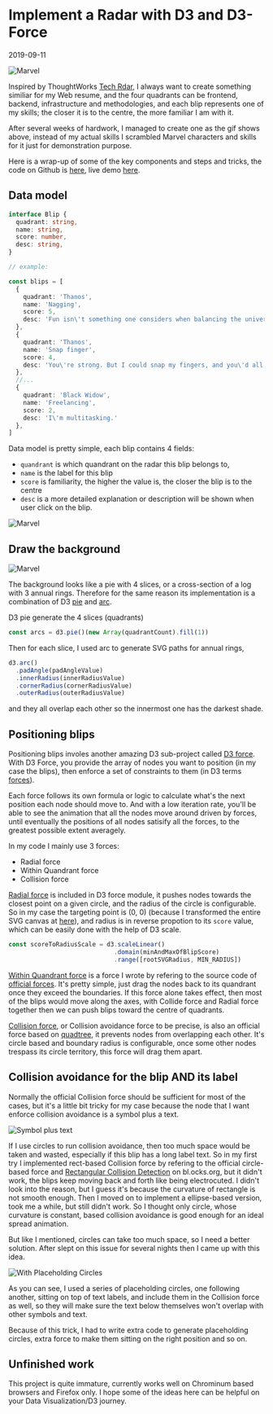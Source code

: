 # Implement a Radar with D3 and D3-Force
2019-09-11

![Marvel](/images/marvel-radar.gif)

Inspired by ThoughtWorks [Tech Rdar](https://www.thoughtworks.com/radar),
I always want to create something similiar for my Web resume,
and the four quadrants can be frontend, backend, infrastructure and methodologies,
and each blip represents one of my skills;
the closer it is to the centre, the more familiar I am with it.

After several weeks of hardwork, I managed to create one as the gif shows above,
instead of my actual skills I scrambled Marvel characters and skills for it
just for demonstration purpose.

Here is a wrap-up of some of the key components and steps and tricks,
the code on Github is [here](https://github.com/lxdcn/react-d3-radar-demo),
live demo [here](https://radar-demo.lxd.me/).

## Data model

```typescript
interface Blip {
  quadrant: string,
  name: string,
  score: number,
  desc: string,
}

// example:

const blips = [
  {
    quadrant: 'Thanos',
    name: 'Nagging',
    score: 5,
    desc: 'Fun isn\'t something one considers when balancing the universe.'
  },
  {
    quadrant: 'Thanos',
    name: 'Snap finger',
    score: 4,
    desc: 'You\'re strong. But I could snap my fingers, and you\'d all cease to exist.'
  },
  //...
  {
    quadrant: 'Black Widow',
    name: 'Freelancing',
    score: 2,
    desc: 'I\'m multitasking.'
  },
]
```

Data model is pretty simple, each blip contains 4 fields:

  - `quandrant` is which quandrant on the radar this blip belongs to,
  - `name` is the label for this blip
  - `score` is familiarity, the higher the value is, the closer the blip is to the centre
  - `desc` is a more detailed explanation or description will be shown when user click on the blip.

![Marvel](/images/marvel-radar-click-on-blip.gif)


## Draw the background

![Marvel](/images/radar-background.png)

The background looks like a pie with 4 slices, or a cross-section of a log with 3 annual rings.
Therefore for the same reason its implementation is a combination of D3 [pie](https://github.com/d3/d3-shape#pies)
and [arc](https://github.com/d3/d3-shape#arcs).

D3 pie generate the 4 slices (quadrants)

```typescript
const arcs = d3.pie()(new Array(quadrantCount).fill(1))
```

Then for each slice, I used arc to generate SVG paths for annual rings,

```typescript
d3.arc()
  .padAngle(padAngleValue)
  .innerRadius(innerRadiusValue)
  .cornerRadius(cornerRadiusValue)
  .outerRadius(outerRadiusValue)
```

and they all overlap each other so the innermost one has the darkest shade.


## Positioning blips

Positioning blips involes another amazing D3 sub-project called [D3 force](https://github.com/d3/d3-force).
With D3 Force, you provide the array of nodes you want to position (in my case the blips),
then enforce a set of constraints to them (in D3 terms [forces](https://github.com/d3/d3-force#forces)).

Each force follows its own formula or logic to calculate what's the next position each node should move to.
And with a low iteration rate, you'll be able to see the animation that all the nodes move around driven by forces,
until eventually the positions of all nodes satisify all the forces, to the greatest possible extent averagely.

In my code I mainly use 3 forces:

  - Radial force
  - Within Quandrant force
  - Collision force

[Radial force](https://github.com/d3/d3-force#forceRadial) is included in D3 force module,
it pushes nodes towards the closest point on a given circle, and the radius of the circle is configurable.
So in my case the targeting point is (0, 0) (because I transformed the entire SVG canvas at [here](https://github.com/lxdcn/react-d3-radar-demo/blob/master/src/components/Radar/d3/InitateSvg.ts#L17)),
and radius is in reverse propotion to its `score` value, which can be easily done with the help of D3 scale.

```typescript
const scoreToRadiusScale = d3.scaleLinear()
                             .domain(minAndMaxOfBlipScore)
                             .range([rootSVGRadius, MIN_RADIUS])
```

[Within Quandrant force](https://github.com/lxdcn/react-d3-radar-demo/blob/master/src/components/Radar/d3/ForceOfWithinQuadrant.ts) is a force
I wrote by refering to the source code of [official forces](https://github.com/d3/d3-force/tree/master/src).
It's pretty simple, just drag the nodes back to its quandrant once they exceed the boundaries.
If this force alone takes effect, then most of the blips would move along the axes,
with Collide force and Radial force together then we can push blips toward the centre of quadrants.

[Collision force](https://github.com/d3/d3-force#collision), or Collision avoidance force to be precise,
is also an official force based on [quadtree](https://github.com/d3/d3-quadtree),
it prevents nodes from overlapping each other.
It's circle based and boundary radius is configurable, once some other nodes trespass its circle territory,
this force will drag them apart.

## Collision avoidance for the blip AND its label

Normally the official Collision force should be sufficient for most of the cases,
but it's a little bit tricky for my case because the node that I want enforce collision avoidance
is a symbol plus a text.

![Symbol plus text](/images/symbol-and-text.png)

If I use circles to run collision avoidance, then too much space would be taken and wasted,
especially if this blip has a long label text.
So in my first try I implemented rect-based Collision force by refering to the official circle-based force
and [Rectangular Collision Detection](https://bl.ocks.org/cmgiven/547658968d365bcc324f3e62e175709b) on bl.ocks.org, 
but it didn't work, the blips keep moving back and forth like being electrocuted.
I didn't look into the reason, but I guess it's because the curvature of rectangle is not smooth enough.
Then I moved on to implement a ellipse-based version, took me a while, but still didn't work.
So I thought only circle, whose curvature is constant, based collision avoidance is good enough for an ideal spread animation.

But like I mentioned, circles can take too much space, so I need a better solution.
After slept on this issue for several nights then I came up with this idea.

![With Placeholding Circles](/images/marvel-radar-placeholding-circle.gif)

As you can see, I used a series of placeholding circles, one following another,
sitting on top of text labels, and include them in the Collision force as well,
so they will make sure the text below themselves won't overlap with other symbols and text.

Because of this trick, I had to write extra code to generate placeholding circles, 
extra force to make them sitting on the right position and so on.


## Unfinished work

This project is quite immature, currently works well on Chrominum based browsers and Firefox only.
I hope some of the ideas here can be helpful on your Data Visualization/D3 journey.


